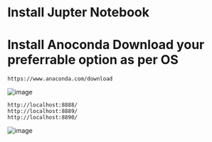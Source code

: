 # Install Jupter Notebook

# Install Anoconda Download your preferrable option as per OS
```
https://www.anaconda.com/download
```
![image](https://github.com/Pruthvi360/personal-projects/assets/107435692/a0bcea32-6d20-4a00-b04a-97174579ded4)

```
http://localhost:8888/
http://localhost:8889/
http://localhost:8890/
```
![image](https://github.com/Pruthvi360/personal-projects/assets/107435692/258609f2-0b4d-45d1-b55c-08970e5cb6ce)
